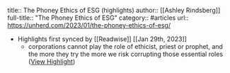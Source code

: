 title:: The Phoney Ethics of ESG (highlights)
author:: [[Ashley Rindsberg]]
full-title:: "The Phoney Ethics of ESG"
category:: #articles
url:: https://unherd.com/2023/01/the-phoney-ethics-of-esg/

- Highlights first synced by [[Readwise]] [[Jan 29th, 2023]]
	- corporations cannot play the role of ethicist, priest or prophet, and the more they try the more we risk corrupting those essential roles ([View Highlight](https://read.readwise.io/read/01gqvptt5spe9pvj75zfzchrj8))